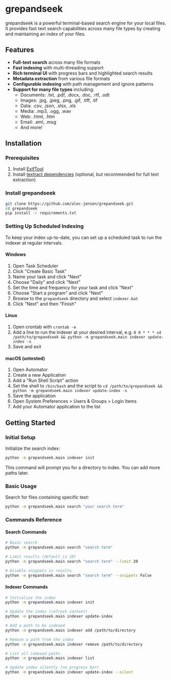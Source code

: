 # grepandseek

grepandseek is a powerful terminal-based search engine for your local files. It provides fast text search capabilities across many file types by creating and maintaining an index of your files.

## Features

- **Full-text search** across many file formats
- **Fast indexing** with multi-threading support
- **Rich terminal UI** with progress bars and highlighted search results
- **Metadata extraction** from various file formats
- **Configurable indexing** with path management and ignore patterns
- **Support for many file types** including:
  - Documents: .txt, .pdf, .docx, .doc, .rtf, .odt
  - Images: .jpg, .jpeg, .png, .gif, .tiff, .tif
  - Data: .csv, .json, .xlsx, .xls
  - Media: .mp3, .ogg, .wav
  - Web: .html, .htm
  - Email: .eml, .msg
  - And more!

## Installation

### Prerequisites

1. Install [ExifTool](https://exiftool.org/install.html)
2. Install [textract dependencies](https://textract.readthedocs.io/en/stable/installation.html) (optional, but recommended for full text extraction)

### Install grepandseek

```bash
git clone https://github.com/alec-jensen/grepandseek.git
cd grepandseek
pip install -r requirements.txt
```

### Setting Up Scheduled Indexing

To keep your index up-to-date, you can set up a scheduled task to run the indexer at regular intervals.

#### Windows

1. Open Task Scheduler
2. Click "Create Basic Task"
3. Name your task and click "Next"
4. Choose "Daily" and click "Next"
5. Set the time and frequency for your task and click "Next"
6. Choose "Start a program" and click "Next"
7. Browse to the `grepandseek` directory and select `indexer.bat`
8. Click "Next" and then "Finish"

#### Linux

1. Open crontab with `crontab -e`
2. Add a line to run the indexer at your desired interval, e.g. `0 0 * * * cd /path/to/grepandseek && python -m grepandseek.main indexer update-index -s`
3. Save and exit

#### macOS (untested)

1. Open Automator
2. Create a new Application
3. Add a "Run Shell Script" action
4. Set the shell to `/bin/bash` and the script to `cd /path/to/grepandseek && python -m grepandseek.main indexer update-index -s`
5. Save the application
6. Open System Preferences > Users & Groups > Login Items
7. Add your Automator application to the list

## Getting Started

### Initial Setup

Initialize the search index:

```bash
python -m grepandseek.main indexer init
```

This command will prompt you for a directory to index. You can add more paths later.

### Basic Usage

Search for files containing specific text:

```bash
python -m grepandseek.main search "your search term"
```

### Commands Reference

#### Search Commands

```bash
# Basic search
python -m grepandseek.main search "search term"

# Limit results (default is 10)
python -m grepandseek.main search "search term" --limit 20

# Disable snippets in results
python -m grepandseek.main search "search term" --snippets False
```

#### Indexer Commands

```bash
# Initialize the index
python -m grepandseek.main indexer init

# Update the index (refresh content)
python -m grepandseek.main indexer update-index

# Add a path to be indexed
python -m grepandseek.main indexer add /path/to/directory

# Remove a path from the index
python -m grepandseek.main indexer remove /path/to/directory

# List all indexed paths
python -m grepandseek.main indexer list

# Update index silently (no progress bar)
python -m grepandseek.main indexer update-index --silent
```
